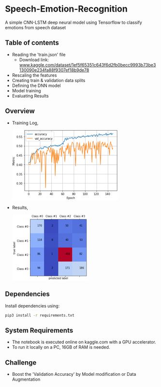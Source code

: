 # Speech-Emotion-Recognition
A simple CNN-LSTM deep neural model using Tensorflow to classify emotions from speech dataset

## Table of contents
* Reading the 'train.json' file
    * Download link: www.kaggle.com/dataset/1ef5f65351c643f6d2fb0becc9993b73be3130090e234fa88f9307ef18b9de78
* Rescaling the features
* Creating train & validation data splits
* Defining the DNN model
* Model training
* Evaluating Results

## Overview
* Training Log,
    <p align="left"><img src="training_log.png" width="350">
* Results,
    <p align="left"><img src="confusion_matrix.png" width="250" title="Confusion Matrix">
## Dependencies
Install dependencies using:
```bash
pip3 install -r requirements.txt 
```
	
## System Requirements
* The notebook is executed online on kaggle.com with a GPU accelerator.
* To run it locally on a PC, 16GB of RAM is needed.

## Challenge
* Boost the 'Validation Accuracy' by Model modification or Data Augmentation
